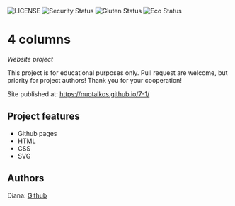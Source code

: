 ![LICENSE](https://img.shields.io/badge/license-MIT-blue.svg?style=flat-square)
![Security Status](https://img.shields.io/security-headers?label=Security&url=https%3A%2F%2Fgithub.com&style=flat-square)
![Gluten Status](https://img.shields.io/badge/Gluten-Free-green.svg)
![Eco Status](https://img.shields.io/badge/ECO-Friendly-green.svg)

# 4 columns

_Website project_

This project is for educational purposes only. Pull request are welcome, but priority for project authors! Thank you for your cooperation!

Site published at: https://nuotaikos.github.io/7-1/  


## Project features

-  Github pages 
-  HTML 
-  CSS
-  SVG 

## Authors

Diana: [Github](https://github.com/Nuotaikos)